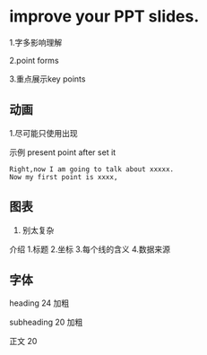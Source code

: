 # improve your PPT slides.

1.字多影响理解

2.point forms

3.重点展示key points

## 动画

1.尽可能只使用出现

示例 present point after set it
```
Right,now I am going to talk about xxxxx.
Now my first point is xxxx,

```

## 图表

1. 别太复杂

介绍 1.标题 2.坐标 3.每个线的含义 4.数据来源

## 字体

heading 24 加粗

subheading 20 加粗

正文 20

